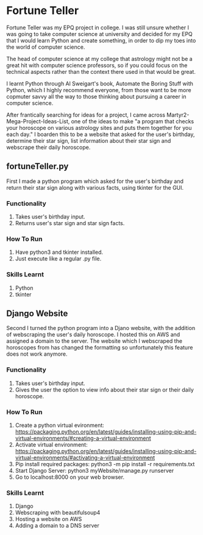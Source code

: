# Fortune Teller

Fortune Teller was my EPQ project in college. I was still unsure whether I was going to take computer science at university and decided for my EPQ that I would learn Python and create something, in order to dip my toes into the world of computer science.

The head of computer science at my college that astrology might not be a great hit with computer science professors, so if you could focus on the technical aspects rather than the context there used in that would be great.

I learnt Python through Al Sweigart's book, Automate the Boring Stuff with Python, which I highly recommend everyone, from those want to be more copmuter savvy all the way to those thinking about pursuing a career in computer science.

After frantically searching for ideas for a project, I came across Martyr2-Mega-Project-Ideas-List, one of the ideas to make "a program that checks your horoscope on various astrology sites and puts them together for you each day." I boarden this to be a website that asked for the user's birthday, determine their star sign, list information about their star sign and webscrape their daily horoscope.

## fortuneTeller.py
 
First I made a python program which asked for the user's birthday and return their star sign along with various facts, using tkinter for the GUI.

### Functionality

1. Takes user's birthday input.
2. Returns user's star sign and star sign facts.

### How To Run

1. Have python3 and tkinter installed.
2. Just execute like a regular .py file.

### Skills Learnt

1. Python
2. tkinter

## Django Website

Second I turned the python program into a Djano website, with the addition of webscraping the user's daily horoscope. I hosted this on AWS and assigned a domain to the server. The website which I webscraped the horoscopes from has changed the formatting so unfortunately this feature does not work anymore.

### Functionality

1. Takes user's birthday input.
2. Gives the user the option to view info about their star sign or their daily horoscope.

### How To Run

1. Create a python virtual evironment: https://packaging.python.org/en/latest/guides/installing-using-pip-and-virtual-environments/#creating-a-virtual-environment
2. Activate virtual environment: https://packaging.python.org/en/latest/guides/installing-using-pip-and-virtual-environments/#activating-a-virtual-environment
3. Pip install required packages: python3 -m pip install -r requirements.txt
4. Start Django Server: python3 myWebsite/manage.py runserver
5. Go to localhost:8000 on your web browser.

### Skills Learnt

1. Django
2. Webscraping with beautifulsoup4
3. Hosting a website on AWS
4. Adding a domain to a DNS server